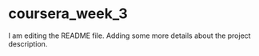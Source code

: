 # coursera_week_3
I am editing the README file. Adding some more details about the project description.
